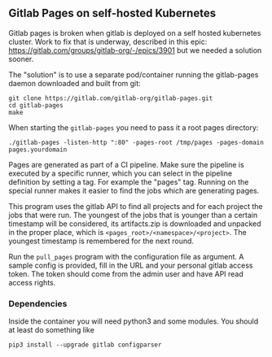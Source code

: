 ## Gitlab Pages on self-hosted Kubernetes

Gitlab pages is broken when gitlab is deployed on a self hosted kubernetes cluster.
Work to fix that is underway, described in this epic:
https://gitlab.com/groups/gitlab-org/-/epics/3901
but we needed a solution sooner.

The "solution" is to use a separate pod/container running the gitlab-pages daemon
downloaded and built from git:
```
git clone https://gitlab.com/gitlab-org/gitlab-pages.git
cd gitlab-pages
make
```

When starting the `gitlab-pages` you need to pass it a root pages directory:
```
./gitlab-pages -listen-http ":80" -pages-root /tmp/pages -pages-domain pages.yourdomain
```

Pages are generated as part of a CI pipeline. Make sure the pipeline is executed by a
specific runner, which you can select in the pipeline definition by setting a tag. For
example the "pages" tag. Running on the special runner makes it easier to find the jobs
which are generating pages.

This program uses the gitlab API to find all projects and for each project the jobs
that were run. The youngest of the jobs that is younger than a certain timestamp will
be considered, its artifacts.zip is downloaded and unpacked in the proper place, which
is `<pages_root>/<namespace>/<project>`. The youngest timestamp is remembered for the
next round.

Run the `pull_pages` program with the configuration file as argument. A sample config
is provided, fill in the URL and your personal gitlab access token. The token should
come from the admin user and have API read access rights.

### Dependencies

Inside the container you will need python3 and some modules. You should at least do
something like
```
pip3 install --upgrade gitlab configparser
```


